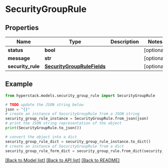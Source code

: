 # SecurityGroupRule


## Properties

Name | Type | Description | Notes
------------ | ------------- | ------------- | -------------
**status** | **bool** |  | [optional] 
**message** | **str** |  | [optional] 
**security_rule** | [**SecurityGroupRuleFields**](SecurityGroupRuleFields.md) |  | [optional] 

## Example

```python
from hyperstack.models.security_group_rule import SecurityGroupRule

# TODO update the JSON string below
json = "{}"
# create an instance of SecurityGroupRule from a JSON string
security_group_rule_instance = SecurityGroupRule.from_json(json)
# print the JSON string representation of the object
print(SecurityGroupRule.to_json())

# convert the object into a dict
security_group_rule_dict = security_group_rule_instance.to_dict()
# create an instance of SecurityGroupRule from a dict
security_group_rule_form_dict = security_group_rule.from_dict(security_group_rule_dict)
```
[[Back to Model list]](../README.md#documentation-for-models) [[Back to API list]](../README.md#documentation-for-api-endpoints) [[Back to README]](../README.md)


